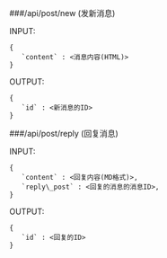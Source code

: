 ###/api/post/new (发新消息)

INPUT: 

    {
       `content` : <消息内容(HTML)>
    }

OUTPUT: 

    {
       `id` : <新消息的ID>
    }

###/api/post/reply (回复消息)

INPUT: 

    {
       `content` : <回复内容(MD格式)>, 
       `reply\_post` : <回复的消息的消息ID>, 
    }

OUTPUT: 

    {
       `id` : <回复的ID>
    }